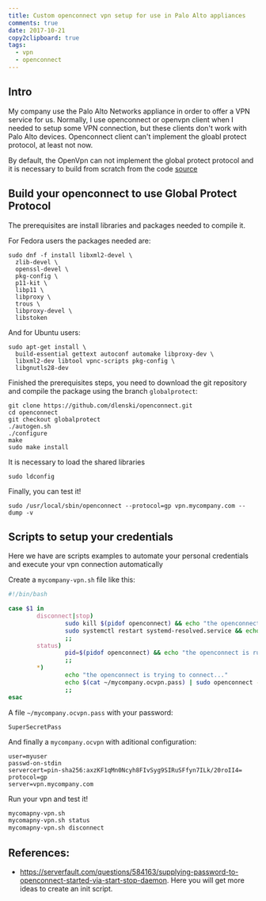 ```yaml
---
title: Custom openconnect vpn setup for use in Palo Alto appliances
comments: true
date: 2017-10-21
copy2clipboard: true
tags:
  - vpn
  - openconnect
---
```


## Intro 

My company use the Palo Alto Networks appliance in order to offer a VPN service for us. Normally, I use openconnect or openvpn client when I needed to setup some VPN connection, but these clients don't work with Palo Alto devices. Openconnect client can't implement the gloabl protect protocol, at least not now.

By default, the OpenVpn can not implement the global protect protocol and it is necessary to build from scratch from the code [source](https://github.com/dlenski/openconnect/tree/globalprotect)

## Build your openconnect to use Global Protect Protocol

The prerequisites are install libraries and packages needed to compile it.

For Fedora users the packages needed are:

```console
sudo dnf -f install libxml2-devel \
  zlib-devel \
  openssl-devel \
  pkg-config \
  p11-kit \
  libp11 \
  libproxy \
  trous \
  libproxy-devel \
  libstoken 
```

And for Ubuntu users:

```shell
sudo apt-get install \
  build-essential gettext autoconf automake libproxy-dev \
  libxml2-dev libtool vpnc-scripts pkg-config \
  libgnutls28-dev
```

Finished the prerequisites steps, you need to download the git repository and compile the package using the branch `globalprotect`:

```shell
git clone https://github.com/dlenski/openconnect.git
cd openconnect
git checkout globalprotect
./autogen.sh
./configure
make
sudo make install
```

It is necessary to load the shared libraries

```shell
sudo ldconfig
```

Finally, you can test it!

```shell
sudo /usr/local/sbin/openconnect --protocol=gp vpn.mycompany.com --dump -v
```

## Scripts to setup your credentials

Here we have are scripts examples to automate your personal credentials and execute your vpn connection automatically

Create a `mycompany-vpn.sh` file like this: 

```bash
#!/bin/bash

case $1 in
        disconnect|stop)
                sudo kill $(pidof openconnect) && echo "the openconnect was disconnected"
                sudo systemctl restart systemd-resolved.service && echo "DNS service was restarted"
                ;;
        status)
                pid=$(pidof openconnect) && echo "the openconnect is running | pidof: $pid" || echo "the openconnect is stopped"
                ;;
        *)
                echo "the openconnect is trying to connect..."
                echo $(cat ~/mycompany.ocvpn.pass) | sudo openconnect -b --config=/home/jenciso/mycompany.ocvpn
                ;;
esac
```

A file `~/mycompany.ocvpn.pass` with your password:

```
SuperSecretPass
```

And finally a `mycompany.ocvpn` with aditional configuration:

```
user=myuser
passwd-on-stdin
servercert=pin-sha256:axzKF1qMn0Ncyh8FIvSyg9SIRuSFfyn7ILk/20roII4=
protocol=gp
server=vpn.mycompany.com
```

Run your vpn and test it!

```bash
mycomapny-vpn.sh
mycomapny-vpn.sh status
mycomapny-vpn.sh disconnect
```

## References:

* https://serverfault.com/questions/584163/supplying-password-to-openconnect-started-via-start-stop-daemon. Here you will get more ideas to create an init script.

